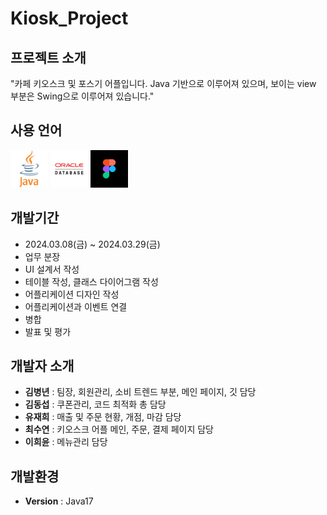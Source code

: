 # Kiosk_Project

## 프로젝트 소개
"카페 키오스크 및 포스기 어플입니다. Java 기반으로 이루어져 있으며, 보이는 view 부분은 Swing으로 이루어져 있습니다."

## 사용 언어
<code><img height="60" src =https://github.com/github/explore/blob/main/topics/java/java.png></code>
<code><img height="60" src =https://github.com/github/explore/blob/main/topics/oracle-database/oracle-database.png></code>
<code><img height="60" src =https://github.com/github/explore/blob/main/topics/figma/figma.png></code>

## 개발기간
- 2024.03.08(금) ~ 2024.03.29(금)
- 업무 분장
- UI 설계서 작성
- 테이블 작성, 클래스 다이어그램 작성
- 어플리케이션 디자인 작성
- 어플리케이션과 이벤트 연결
- 병합
- 발표 및 평가

## 개발자 소개
- **김병년** : 팀장, 회원관리, 소비 트렌드 부분, 메인 페이지, 깃 담당
- **김동섭** : 쿠폰관리, 코드 최적화 총 담당
- **유재희** : 매출 및 주문 현황, 개점, 마감 담당
- **최수연** : 키오스크 어플 메인, 주문, 결제 페이지 담당
- **이희윤** : 메뉴관리 담당

## 개발환경
- **Version** : Java17

